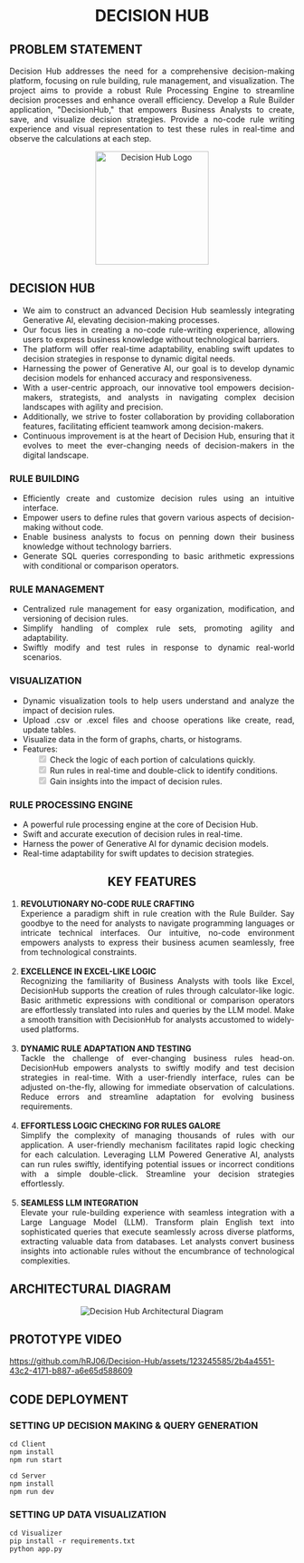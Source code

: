 <!DOCTYPE html>
<html lang="en">
<head>
  <meta charset="UTF-8">
  <meta http-equiv="X-UA-Compatible" content="IE=edge">
  <meta name="viewport" content="width=device-width, initial-scale=1.0">
</head>
<body style="text-align: justify;">

  <h1 align="center">DECISION HUB</h1>

  <h2 style="text-align: left;">PROBLEM STATEMENT</h2>
  <p style="text-align: justify;">
    Decision Hub addresses the need for a comprehensive decision-making platform, focusing on rule building, rule management, and visualization.
    The project aims to provide a robust Rule Processing Engine to streamline decision processes and enhance overall efficiency.
    Develop a Rule Builder application, "DecisionHub," that empowers Business Analysts to create, save, and visualize decision strategies.
    Provide a no-code rule writing experience and visual representation to test these rules in real-time and observe the calculations at each step.
  </p>

  <p align="center">
    <img src="https://cdn.dribbble.com/users/4053518/screenshots/17442460/media/fce8c55480768b09cd279cf8d540ee43.gif" alt="Decision Hub Logo" width="200">
  </p>

  <h2 style="text-align: left;">DECISION HUB</h2>
  <ul style="text-align: justify;">
    <li>We aim to construct an advanced Decision Hub seamlessly integrating Generative AI, elevating decision-making processes.</li>
    <li>Our focus lies in creating a no-code rule-writing experience, allowing users to express business knowledge without technological barriers.</li>
    <li>The platform will offer real-time adaptability, enabling swift updates to decision strategies in response to dynamic digital needs.</li>
    <li>Harnessing the power of Generative AI, our goal is to develop dynamic decision models for enhanced accuracy and responsiveness.</li>
    <li>With a user-centric approach, our innovative tool empowers decision-makers, strategists, and analysts in navigating complex decision landscapes with agility and precision.</li>
    <li>Additionally, we strive to foster collaboration by providing collaboration features, facilitating efficient teamwork among decision-makers.</li>
    <li>Continuous improvement is at the heart of Decision Hub, ensuring that it evolves to meet the ever-changing needs of decision-makers in the digital landscape.</li>
  </ul>

  <h3 style="text-align: left;">RULE BUILDING</h3>
  <ul style="text-align: justify;">
    <li>Efficiently create and customize decision rules using an intuitive interface.</li>
    <li>Empower users to define rules that govern various aspects of decision-making without code.</li>
    <li>Enable business analysts to focus on penning down their business knowledge without technology barriers.</li>
    <li>Generate SQL queries corresponding to basic arithmetic expressions with conditional or comparison operators.</li>
  </ul>

  <h3 style="text-align: left;">RULE MANAGEMENT</h3>
  <ul style="text-align: justify;">
    <li>Centralized rule management for easy organization, modification, and versioning of decision rules.</li>
    <li>Simplify handling of complex rule sets, promoting agility and adaptability.</li>
    <li>Swiftly modify and test rules in response to dynamic real-world scenarios.</li>
  </ul>

  <h3 style="text-align: left;">VISUALIZATION</h3>
  <ul style="text-align: justify;">
    <li>Dynamic visualization tools to help users understand and analyze the impact of decision rules.</li>
    <li>Upload .csv or .excel files and choose operations like create, read, update tables.</li>
    <li>Visualize data in the form of graphs, charts, or histograms.</li>
    <li>
      Features:
      <ul style="list-style-type: none; text-align: left;">
        <li><input type="checkbox" checked disabled> Check the logic of each portion of calculations quickly.</li>
        <li><input type="checkbox" checked disabled> Run rules in real-time and double-click to identify conditions.</li>
        <li><input type="checkbox" checked disabled> Gain insights into the impact of decision rules.</li>
      </ul>
    </li>
  </ul>

  <h3 style="text-align: left;">RULE PROCESSING ENGINE</h3>
  <ul style="text-align: justify;">
    <li>A powerful rule processing engine at the core of Decision Hub.</li>
    <li>Swift and accurate execution of decision rules in real-time.</li>
    <li>Harness the power of Generative AI for dynamic decision models.</li>
    <li>Real-time adaptability for swift updates to decision strategies.</li>
  </ul>

  <h2 style="text-align: center;">KEY FEATURES</h2>
<ol style="text-align: justify; padding-left: 20px;">
  <li><strong>REVOLUTIONARY NO-CODE RULE CRAFTING</strong><br>
    Experience a paradigm shift in rule creation with the Rule Builder. Say goodbye to the need for analysts to navigate programming languages or intricate technical interfaces. Our intuitive, no-code environment empowers analysts to express their business acumen seamlessly, free from technological constraints.
  </li>
  <br>
  <li><strong>EXCELLENCE IN EXCEL-LIKE LOGIC</strong><br>
    Recognizing the familiarity of Business Analysts with tools like Excel, DecisionHub supports the creation of rules through calculator-like logic. Basic arithmetic expressions with conditional or comparison operators are effortlessly translated into rules and queries by the LLM model. Make a smooth transition with DecisionHub for analysts accustomed to widely-used platforms.
  </li>
  <br>
  <li><strong>DYNAMIC RULE ADAPTATION AND TESTING</strong><br>
    Tackle the challenge of ever-changing business rules head-on. DecisionHub empowers analysts to swiftly modify and test decision strategies in real-time. With a user-friendly interface, rules can be adjusted on-the-fly, allowing for immediate observation of calculations. Reduce errors and streamline adaptation for evolving business requirements.
  </li>
  <br>
  <li><strong>EFFORTLESS LOGIC CHECKING FOR RULES GALORE</strong><br>
    Simplify the complexity of managing thousands of rules with our application. A user-friendly mechanism facilitates rapid logic checking for each calculation. Leveraging LLM Powered Generative AI, analysts can run rules swiftly, identifying potential issues or incorrect conditions with a simple double-click. Streamline your decision strategies effortlessly.
  </li>
  <br>
  <li><strong>SEAMLESS LLM INTEGRATION</strong><br>
    Elevate your rule-building experience with seamless integration with a Large Language Model (LLM). Transform plain English text into sophisticated queries that execute seamlessly across diverse platforms, extracting valuable data from databases. Let analysts convert business insights into actionable rules without the encumbrance of technological complexities.
  </li>
</ol>

  <h2 style="text-align: left;">ARCHITECTURAL DIAGRAM</h2>
  <p align="center"><img src="https://res.cloudinary.com/dvpulu3cc/image/upload/v1702618913/ARCHITECTURE_DIAGRAM_tk8eme.png" alt="Decision Hub Architectural Diagram"></p>
  <h2 style="text-align: left;">PROTOTYPE VIDEO</h2>
  
  


https://github.com/hRJ06/Decision-Hub/assets/123245585/2b4a4551-43c2-4171-b887-a6e65d588609




  <h2 style="text-align: left;">CODE DEPLOYMENT</h2>

<h3 style="text-align: left;">SETTING UP DECISION MAKING & QUERY GENERATION</h3>
<pre><code>cd Client
npm install
npm run start
</code></pre>

<pre><code>cd Server
npm install
npm run dev
</code></pre>

<h3 style="text-align: left;">SETTING UP DATA VISUALIZATION</h3>
<pre><code>cd Visualizer
pip install -r requirements.txt
python app.py
</code></pre>


</body>
</html>
